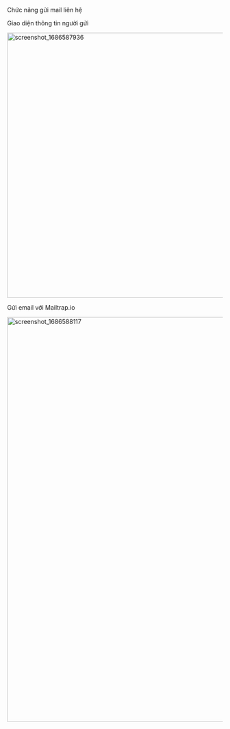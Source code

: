 Chức năng gửi mail liên hệ

Giao diện thông tin người gửi


<img width="619" alt="screenshot_1686587936" src="https://github.com/chien17022001/TestLaravel/assets/80867712/72a28f85-16ec-4e3c-924d-83901925ec00">




Gửi email với Mailtrap.io

<img width="945" alt="screenshot_1686588117" src="https://github.com/chien17022001/TestLaravel/assets/80867712/adc088cb-6380-462c-8c0c-69f6b453ec19">
